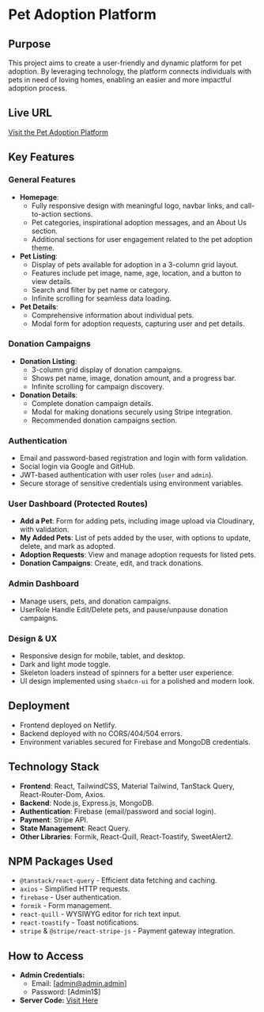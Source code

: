 # Pet Adoption Platform

## Purpose

This project aims to create a user-friendly and dynamic platform for pet adoption. By leveraging technology, the platform connects individuals with pets in need of loving homes, enabling an easier and more impactful adoption process.

## Live URL

[Visit the Pet Adoption Platform](https://pet-adopt-web.netlify.app/)

## Key Features

### General Features

- **Homepage**:
  - Fully responsive design with meaningful logo, navbar links, and call-to-action sections.
  - Pet categories, inspirational adoption messages, and an About Us section.
  - Additional sections for user engagement related to the pet adoption theme.
- **Pet Listing**:
  - Display of pets available for adoption in a 3-column grid layout.
  - Features include pet image, name, age, location, and a button to view details.
  - Search and filter by pet name or category.
  - Infinite scrolling for seamless data loading.
- **Pet Details**:
  - Comprehensive information about individual pets.
  - Modal form for adoption requests, capturing user and pet details.

### Donation Campaigns

- **Donation Listing**:
  - 3-column grid display of donation campaigns.
  - Shows pet name, image, donation amount, and a progress bar.
  - Infinite scrolling for campaign discovery.
- **Donation Details**:
  - Complete donation campaign details.
  - Modal for making donations securely using Stripe integration.
  - Recommended donation campaigns section.

### Authentication

- Email and password-based registration and login with form validation.
- Social login via Google and GitHub.
- JWT-based authentication with user roles (`user` and `admin`).
- Secure storage of sensitive credentials using environment variables.

### User Dashboard (Protected Routes)

- **Add a Pet**: Form for adding pets, including image upload via Cloudinary, with validation.
- **My Added Pets**: List of pets added by the user, with options to update, delete, and mark as adopted.
- **Adoption Requests**: View and manage adoption requests for listed pets.
- **Donation Campaigns**: Create, edit, and track donations.

### Admin Dashboard

- Manage users, pets, and donation campaigns.
- UserRole Handle Edit/Delete pets, and pause/unpause donation campaigns.

### Design & UX

- Responsive design for mobile, tablet, and desktop.
- Dark and light mode toggle.
- Skeleton loaders instead of spinners for a better user experience.
- UI design implemented using `shadcn-ui` for a polished and modern look.

## Deployment

- Frontend deployed on Netlify.
- Backend deployed with no CORS/404/504 errors.
- Environment variables secured for Firebase and MongoDB credentials.

## Technology Stack

- **Frontend**: React, TailwindCSS, Material Tailwind, TanStack Query, React-Router-Dom, Axios.
- **Backend**: Node.js, Express.js, MongoDB.
- **Authentication**: Firebase (email/password and social login).
- **Payment**: Stripe API.
- **State Management**: React Query.
- **Other Libraries**: Formik, React-Quill, React-Toastify, SweetAlert2.

## NPM Packages Used

- `@tanstack/react-query` - Efficient data fetching and caching.
- `axios` - Simplified HTTP requests.
- `firebase` - User authentication.
- `formik` - Form management.
- `react-quill` - WYSIWYG editor for rich text input.
- `react-toastify` - Toast notifications.
- `stripe` & `@stripe/react-stripe-js` - Payment gateway integration.

## How to Access

- **Admin Credentials:**
  - Email: [admin@admin.admin]
  - Password: [Admin1$]
- **Server Code:** [Visit Here](https://github.com/Programming-Hero-Web-Course4/b10a12-server-side-mrashed21)
